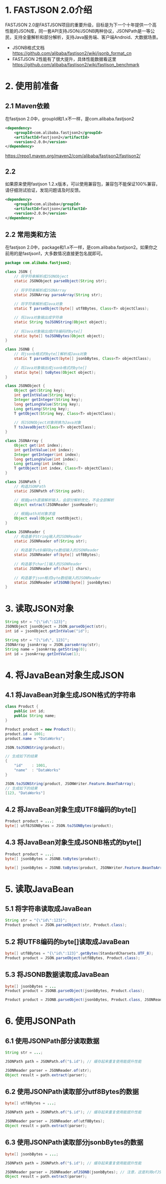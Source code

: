 # 1. FASTJSON 2.0介绍
FASTJSON 2.0是FASTJSON项目的重要升级，目标是为下一个十年提供一个高性能的JSON库，同一套API支持JSON/JSONB两种协议，JSONPath是一等公民，支持全量解析和部分解析，支持Java服务端、客户端Android、大数据场景。

* JSONB格式文档 https://github.com/alibaba/fastjson2/wiki/jsonb_format_cn
* FASTJSON 2性能有了很大提升，具体性能数据看这里 https://github.com/alibaba/fastjson2/wiki/fastjson_benchmark

# 2. 使用前准备
## 2.1 Maven依赖
在fastjson 2.0中，groupId和1.x不一样，是com.alibaba.fastjson2
```xml
<dependency>
	<groupId>com.alibaba.fastjson2</groupId>
	<artifactId>fastjson2</artifactId>
	<version>2.0.0</version>
</dependency>
```
https://repo1.maven.org/maven2/com/alibaba/fastjson2/fastjson2/


## 2.2
如果原来使用fastjson 1.2.x版本，可以使用兼容包，兼容包不能保证100%兼容，请仔细测试验证，发现问题请及时反馈。
```xml
<dependency>
	<groupId>com.alibaba</groupId>
	<artifactId>fastjson</artifactId>
	<version>2.0.0</version>
</dependency>
```

## 2.2 常用类和方法
在fastjson 2.0中，package和1.x不一样，是com.alibaba.fastjson2。如果你之前用的是fastjson1，大多数情况直接更包名就即可。
```java
package com.alibaba.fastjson2;

class JSON {
    // 将字符串解析成JSONObject
    static JSONObject parseObject(String str);
    
    // 将字符串解析成JSONArray
    static JSONArray parseArray(String str);
    
    // 将字符串解析成Java对象
    static T parseObject(byte[] utf8Bytes, Class<T> objectClass);

    // 将Java对象输出成字符串
    static String toJSONString(Object object);
    
    // 将Java对象输出成UT8编码的byte[]
    static byte[] toJSONBytes(Object object);
}

class JSONB {
    // 将jsonb格式的byte[]解析成Java对象
    static T parseObject(byte[] jsonbBytes, Class<T> objectClass);
    
    // 将Java对象输出成jsonb格式的byte[]
    static byte[] toBytes(Object object);
}

class JSONObject {
    Object get(String key);
    int getIntValue(String key);
    Integer getInteger(String key);
    long getLongValue(String key);
    Long getLong(String key);
    T getObject(String key, Class<T> objectClass);
    
    // 将JSONObject对象转换为Java对象
    T toJavaObject(Class<T> objectClass);
}

class JSONArray {
    Object get(int index);
    int getIntValue(int index);
    Integer getInteger(int index);
    long getLongValue(int index);
    Long getLong(int index);
    T getObject(int index, Class<T> objectClass);
}

class JSONPath {
    // 构造JSONPath
    static JSONPath of(String path);

    // 根据path直接解析输入，会部分解析优化，不会全部解析
    Object extract(JSONReader jsonReader);
    
    // 根据path对对象求值
    Object eval(Object rootObject);
}

class JSONReader {
    // 构造基于String输入的JSONReader
    static JSONReader of(String str);
    
    // 构造基于ut8编码byte数组输入的JSONReader
    static JSONReader of(byte[] utf8Bytes);
    
    // 构造基于char[]输入的JSONReader
    static JSONReader of(char[] chars);
    
    // 构造基于json格式byte数组输入的JSONReader
    static JSONReader ofJSONB(byte[] jsonbBytes)
}
```

# 3. 读取JSON对象
```java
String str = "{\"id\":123}";
JSONObject jsonObject = JSON.parseObject(str);
int id = jsonObject.getIntValue("id");
```

```java
String str = "[\"id\", 123]";
JSONArray jsonArray = JSON.parseArray(str);
String name = jsonArray.getString(0);
int id = jsonArray.getIntValue(1);
```

# 4. 将JavaBean对象生成JSON
## 4.1 将JavaBean对象生成JSON格式的字符串
```java
class Product {
	public int id;
	public String name;
}

Product product = new Product();
product.id = 1001;
product.name = "DataWorks";

JSON.toJSONString(product);

// 生成如下的结果
{
	"id"	: 1001,
	"name"	: "DataWorks"
}

JSON.toJSONString(product, JSONWriter.Feature.BeanToArray);
// 生成如下的结果
[123, "DataWorks"]
```

## 4.2 将JavaBean对象生成UTF8编码的byte[]
```java
Product product = ...;
byte[] utf8JSONBytes = JSON.toJSONBytes(product);
```

## 4.3 将JavaBean对象生成JSONB格式的byte[]
```java
Product product = ...;
byte[] jsonbBytes = JSONB.toBytes(product);

byte[] jsonbBytes = JSONB.toBytes(product, JSONWriter.Feature.BeanToArray);
```

# 5. 读取JavaBean
## 5.1 将字符串读取成JavaBean
```java
String str = "{\"id\":123}";
Product product = JSON.parseObject(str, Product.class);
```

## 5.2 将UTF8编码的byte[]读取成JavaBean
```java
byte[] utf8Bytes = "{\"id\":123}".getBytes(StandardCharsets.UTF_8);
Product product = JSON.parseObject(utf8Bytes, Product.class);
```

## 5.3 将JSONB数据读取成JavaBean
```java
byte[] jsonbBytes = ...
Product product = JSONB.parseObject(jsonbBytes, Product.class);

Product product = JSONB.parseObject(jsonbBytes, Product.class, JSONReader.Feature.SupportBeanArrayMapping);
```

# 6. 使用JSONPath
## 6.1 使用JSONPath部分读取数据
```java
String str = ...;

JSONPath path = JSONPath.of("$.id"); // 缓存起来重复使用能提升性能

JSONReader parser = JSONReader.of(str);
Object result = path.extract(parser);
```

## 6.2 使用JSONPath读取部分utf8Bytes的数据
```java
byte[] utf8Bytes = ...;

JSONPath path = JSONPath.of("$.id"); // 缓存起来重复使用能提升性能

JSONReader parser = JSONReader.of(utf8Bytes);
Object result = path.extract(parser);
```

## 6.3 使用JSONPath读取部分jsonbBytes的数据
```java
byte[] jsonbBytes = ...;

JSONPath path = JSONPath.of("$.id"); // 缓存起来重复使用能提升性能

JSONReader parser = JSONReader.ofJSONB(jsonbBytes); // 注意，这是利用ofJSONB方法
Object result = path.extract(parser);
```








